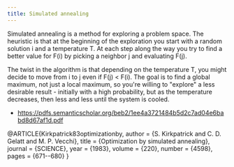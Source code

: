 ```yaml
---
title: Simulated annealing
---
```

Simulated annealing is a method for exploring
a problem space. The heuristic is that at the
beginning of the exploration you start with a
random solution i and a temperature T. At each
step along the way you try to find a better
value for F(i) by picking a neighbor j and 
evaluating F(j).

The twist in the algorithm is that depending on
the temperature T, you might decide to move
from i to j even if F(j) < F(i). The goal is to
find a global maximum, not just a local maximum,
so you're willing to "explore" a less desirable
result - initially with a high probability, but
as the temperature decreases, then less and less
until the system is cooled.

* https://pdfs.semanticscholar.org/beb2/1ee4a3721484b5d2c7ad04e6babd8d67af1d.pdf

@ARTICLE{Kirkpatrick83optimizationby,
    author = {S. Kirkpatrick and C. D. Gelatt and M. P. Vecchi},
    title = {Optimization by simulated annealing},
    journal = {SCIENCE},
    year = {1983},
    volume = {220},
    number = {4598},
    pages = {671--680}
}
